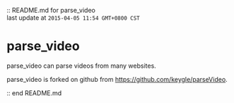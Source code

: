:: README.md for parse_video <br />
last update at `2015-04-05 11:54 GMT+0800 CST`

# parse_video

parse_video can parse videos from many websites. 

parse_video is forked on github from <https://github.com/keygle/parseVideo>. 


:: end README.md


